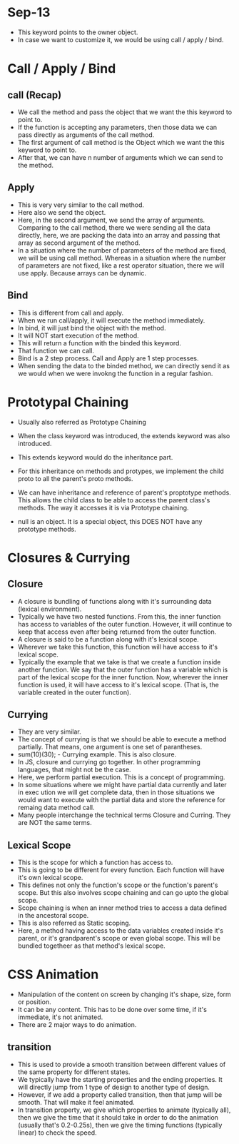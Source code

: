 # Sep-13

- This keyword points to the owner object.
- In case we want to customize it, we would be using call / apply / bind.

# Call / Apply / Bind

## call (Recap)
- We call the method and pass the object that we want the this keyword to point to.
- If the function is accepting any parameters, then those data we can pass directly as arguments of the call method.
- The first argument of call method is the Object which we want the this keyword to point to.
- After that, we can have n number of arguments which we can send to the method.

## Apply
- This is very very similar to the call method.
- Here also we send the object.
- Here, in the second argument, we send the array of arguments. Comparing to the call method, there we were sending all the data directly, here, we are packing the data into an array and passing that array as second argument of the method.
- In a situation where the number of parameters of the method are fixed, we will be using call method. Whereas in a situation where the number of parameters are not fixed, like a rest operator situation, there we will use apply. Because arrays can be dynamic.

## Bind
- This is different from call and apply.
- When we run call/apply, it will execute the method immediately.
- In bind, it will just bind the object with the method.
- It will NOT start execution of the method.
- This will return a function with the binded this keyword.
- That function we can call.
- Bind is a 2 step process. Call and Apply are 1 step processes.
- When sending the data to the binded method, we can directly send it as we would when we were invokng the function in a regular fashion.

# Prototypal Chaining
- Usually also referred as Prototype Chaining
- When the class keyword was introduced, the extends keyword was also introduced.
- This extends keyword would do the inheritance part.
- For this inheritance on methods and protypes, we implement the child proto to all the parent's proto methods.
- We can have inheritance and reference of parent's proptotype methods. This allows the child class to be able to access the parent class's methods. The way it accesses it is via Prototype chaining.

- null is an object. It is a special object, this DOES NOT have any prototype methods.


# Closures & Currying

## Closure
- A closure is bundling of functions along with it's surrounding data (lexical environment).
- Typically we have two nested functions. From this, the inner function has access to variables of the outer function. However, it will continue to keep that access even after being returned from the outer function.
- A closure is said to be a function along with it's lexical scope.
- Wherever we take this function, this function will have access to it's lexical scope.
- Typically the example that we take is that we create a function inside another function. We say that the outer function has a variable which is part of the lexical scope for the inner function. Now, wherever the inner function is used, it will have access to it's lexical scope. (That is, the variable created in the outer function).


## Currying
- They are very similar.
- The concept of currying is that we should be able to execute a method partially. That means, one argument is one set of parantheses.
- sum(10)(30); - Currying example. This is also closure.
- In JS, closure and currying go together. In other programming languages, that might not be the case.
- Here, we perform partial execution. This is a concept of programming.
- In some situations where we might have partial data currently and later in exec ution we will get complete data, then in those situations we would want to execute with the partial data and store the reference for remaing data method call.
- Many people interchange the technical terms Closure and Curring. They are NOT the same terms.


## Lexical Scope
- This is the scope for which a function has access to.
- This is going to be different for every function. Each function will have it's own lexical scope.
- This defines not only the function's scope or the function's parent's scope. But this also involves scope chaining and can go upto the global scope.
- Scope chaining is when an inner method tries to access a data defined in the ancestoral scope.
- This is also referred as Static scoping.
- Here, a method having access to the data variables created inside it's parent, or it's grandparent's scope or even global scope. This will be bundled togetheer as that method's lexical scope.

# CSS Animation
- Manipulation of the content on screen by changing it's shape, size, form or position.
- It can be any content. This has to be done over some time, if it's immediate, it's not animated.
- There are 2 major ways to do animation.

## transition
- This is used to provide a smooth transition between different values of the same property for different states.
- We typically have the starting properties and the ending properties. It will directly jump from 1 type of design to another type of design.
- However, if we add a property called transition, then that jump will be smooth. That will make it feel animated.
- In transition property, we give which properties to animate (typically all), then we give the time that it should take in order to do the animation (usually that's 0.2-0.25s), then we give the timing functions (typically linear) to check the speed.